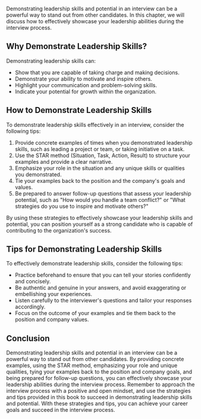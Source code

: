 
Demonstrating leadership skills and potential in an interview can be a powerful way to stand out from other candidates. In this chapter, we will discuss how to effectively showcase your leadership abilities during the interview process.

Why Demonstrate Leadership Skills?
----------------------------------

Demonstrating leadership skills can:

* Show that you are capable of taking charge and making decisions.
* Demonstrate your ability to motivate and inspire others.
* Highlight your communication and problem-solving skills.
* Indicate your potential for growth within the organization.

How to Demonstrate Leadership Skills
------------------------------------

To demonstrate leadership skills effectively in an interview, consider the following tips:

1. Provide concrete examples of times when you demonstrated leadership skills, such as leading a project or team, or taking initiative on a task.
2. Use the STAR method (Situation, Task, Action, Result) to structure your examples and provide a clear narrative.
3. Emphasize your role in the situation and any unique skills or qualities you demonstrated.
4. Tie your examples back to the position and the company's goals and values.
5. Be prepared to answer follow-up questions that assess your leadership potential, such as "How would you handle a team conflict?" or "What strategies do you use to inspire and motivate others?"

By using these strategies to effectively showcase your leadership skills and potential, you can position yourself as a strong candidate who is capable of contributing to the organization's success.

Tips for Demonstrating Leadership Skills
----------------------------------------

To effectively demonstrate leadership skills, consider the following tips:

* Practice beforehand to ensure that you can tell your stories confidently and concisely.
* Be authentic and genuine in your answers, and avoid exaggerating or embellishing your experiences.
* Listen carefully to the interviewer's questions and tailor your responses accordingly.
* Focus on the outcome of your examples and tie them back to the position and company values.

Conclusion
----------

Demonstrating leadership skills and potential in an interview can be a powerful way to stand out from other candidates. By providing concrete examples, using the STAR method, emphasizing your role and unique qualities, tying your examples back to the position and company goals, and being prepared for follow-up questions, you can effectively showcase your leadership abilities during the interview process. Remember to approach the interview process with a positive and open mindset, and use the strategies and tips provided in this book to succeed in demonstrating leadership skills and potential. With these strategies and tips, you can achieve your career goals and succeed in the interview process.
